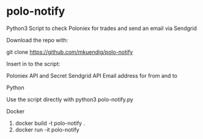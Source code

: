 # polo-notify
Python3 Script to check Poloniex for trades and send an email via Sendgrid

Download the repo with:

git clone https://github.com/mkuendig/polo-notify

Insert in to the script:

Poloniex API and Secret
Sendgrid API
Email address for from and to

Python

Use the script directly with python3 polo-notify.py

Docker

1. docker build -t polo-notify .
2. docker run -it polo-notify

